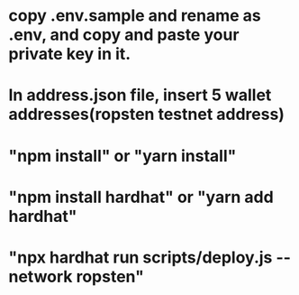 # copy .env.sample and rename as .env, and copy and paste your private key in it.
# In address.json file, insert 5 wallet addresses(ropsten testnet address)
# "npm install" or "yarn install"
# "npm install hardhat" or "yarn add hardhat"
# "npx hardhat run scripts/deploy.js --network ropsten"